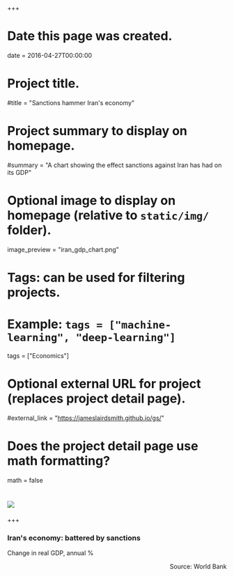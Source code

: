 +++
# Date this page was created.
date = 2016-04-27T00:00:00

# Project title.
#title = "Sanctions hammer Iran's economy"

# Project summary to display on homepage.
#summary = "A chart showing the effect sanctions against Iran has had on its GDP"

# Optional image to display on homepage (relative to `static/img/` folder).
image_preview = "iran_gdp_chart.png"

# Tags: can be used for filtering projects.
# Example: `tags = ["machine-learning", "deep-learning"]`
tags = ["Economics"]

# Optional external URL for project (replaces project detail page).
#external_link = "https://jameslairdsmith.github.io/gs/"

# Does the project detail page use math formatting?
math = false

# ![](/img/iran_gdp_chart.png)

+++
<head>
  <title>Embedding Vega-Lite</title>
  <script src="https://d3js.org/d3.v5.js"></script>
  <script src="https://cdn.jsdelivr.net/npm/vega@5.7.3"></script>
  <script src="https://cdn.jsdelivr.net/npm/vega-lite@4.0.0-beta.11"></script>
  <script src="https://cdn.jsdelivr.net/npm/vega-embed@6.0.0"></script>
  
<style>
.role-axis-label {
  font-size: 0.9rem;
  fill: "red";
  color: "red";
  }
</style>

</head>

<body>

<div id="rainblock" align="center">
    <h3 align="left" id="irangdphead">Iran's economy: battered by sanctions</h3>
    <p align="left" id="irangdpsubhead">Change in real GDP, annual %</p>
</div>

<div id="irangdpvis" align="center" class="role-axis-label"></div>
<p align="right" id="irangdpsource">Source: World Bank</p>

<script type="text/javascript">

width = document.getElementById("irangdpvis").offsetWidth;

maxWidth = 650;

getWorkingWidth = function(width,maxWidth){
                                                if(width < maxWidth)
                                                {return 1 * width}
                                                else{return maxWidth}
                                              };
                                              
workingWidth = getWorkingWidth(width, maxWidth);

height = Math.max(2/3 * workingWidth, 350);

leftMargin = (width - workingWidth)/2;

rightMargin = leftMargin;

document.getElementById("irangdphead")
    .setAttribute(
      "style",`
      margin-left: ${leftMargin}px;
      margin-right: ${rightMargin}px`);
      
document.getElementById("irangdpsubhead")
    .setAttribute(
      "style",`
      margin-left: ${leftMargin}px;
      margin-right: ${rightMargin}px;
      font-style: italic;
      //margin-bottom: 0;
      text-align:left;`);
      
document.getElementById("irangdpsource")
    .setAttribute(
      "style", `
      margin-left: ${leftMargin}px; 
      margin-right: ${rightMargin}px;
      font-size: 0.7rem;
      color: #696969;
      //margin-bottom: 0; 
      text-align:right;`);
      
document.getElementById("irangdpvis")
    .setAttribute(
      "style", `
      margin-left: ${leftMargin}px; 
      margin-right: ${rightMargin}px;
      // font-size: 0.7rem;
      // color: #696969;
      // margin-bottom: 0; 
      //text-align:right;`
);

el = document.getElementById('irangdpsubhead');

style = window.getComputedStyle(el, null).getPropertyValue('font-size');

fontFamily = window.getComputedStyle(el, null).getPropertyValue('font-family');

subFontSize = parseFloat(style); 

yourVlSpec = ({
      "$schema": "https://vega.github.io/schema/vega-lite/v4.0.json",
      "width": workingWidth,
      "height": height,
      "autosize": {
        "type": "fit",
        "contains": "padding"
      },
      "description": "A simple bar chart with embedded data.",
      "data":  {"url":"https://raw.githubusercontent.com/jameslairdsmith/iran_worldbank_data/master/current_iran_indicators.csv"},
      "transform": [
          {"calculate": "datum.annual_gdp_growth/100", "as": "annual_gdp_growth2"}
      ],
      "mark": "bar",
      
      "encoding": {
        "x": {"field": "year", "type": "temporal", 
        "axis": {
          "title": null, 
          "labelFontSize": subFontSize-3,
          "labelFont": fontFamily,
          "ticks": false,
          "grid":false,
          "labelExpr": "if(datum.label == '2010', datum.label, timeFormat(datum.value, '%y'))",
          "labelFlush": false,
          "domain":false}},
        "y": {"field": "annual_gdp_growth2", "type": "quantitative", 
        "axis": {
          "title": null,
          "tickCount": 6,
          "labelFontSize": subFontSize-3,
          "labelFont": fontFamily,
          "format":"%",
          "grid":false,
          "tickSize":-workingWidth,
          "tickColor":"white",
          "labelPadding":workingWidth,
          "domain":false}},
        "color": {"value": "grey"}
        },
      "config": {
        "bar": {"continuousBandSize":workingWidth/18},
        "style": {
          "cell": {
              "stroke": "transparent",
            }
          },
        },
    })
    
opt = ({
      "actions": false,
      "tooltip": false
    })
    
vegaEmbed("#irangdpvis", yourVlSpec, opt);

</script>

</body>

